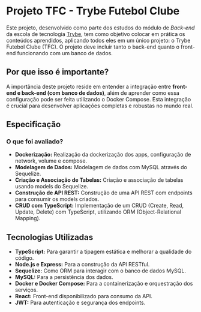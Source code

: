 # Projeto TFC - Trybe Futebol Clube

Este projeto, desenvolvido como parte dos estudos do módulo de _Back-end_ da escola de tecnologia [Trybe](https://www.betrybe.com/), tem como objetivo colocar em prática os conteúdos aprendidos, aplicando todos eles em um único projeto: o Trybe Futebol Clube (TFC). O projeto deve incluir tanto o back-end quanto o front-end funcionando com um banco de dados.

## Por que isso é importante?

A importância deste projeto reside em entender a integração entre **front-end e back-end (com banco de dados)**, além de aprender como essa configuração pode ser feita utilizando o Docker Compose. Esta integração é crucial para desenvolver aplicações completas e robustas no mundo real.

## Especificação

### O que foi avaliado?

-   **Dockerização:** Realização da dockerização dos apps, configuração de network, volume e compose.
-   **Modelagem de Dados:** Modelagem de dados com MySQL através do Sequelize.
-   **Criação e Associação de Tabelas:** Criação e associação de tabelas usando models do Sequelize.
-   **Construção de API REST:** Construção de uma API REST com endpoints para consumir os models criados.
-   **CRUD com TypeScript:** Implementação de um CRUD (Create, Read, Update, Delete) com TypeScript, utilizando ORM (Object-Relational Mapping).


## Tecnologias Utilizadas

-   **TypeScript:** Para garantir a tipagem estática e melhorar a qualidade do código.
-   **Node.js e Express:** Para a construção da API RESTful.
-   **Sequelize:** Como ORM para interagir com o banco de dados MySQL.
-   **MySQL:** Para a persistência dos dados.
-   **Docker e Docker Compose:** Para a containerização e orquestração dos serviços.
-   **React:** Front-end disponibilizado para consumo da API.
-   **JWT:** Para autenticação e segurança dos endpoints.
